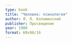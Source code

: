 ```yaml
---
type: book
title: "Человек: психология"
author: Я. Л. Коломинский
publisher: Просвещение
year: 1980
format: 60x90/16
---
```

